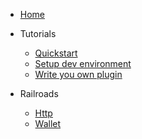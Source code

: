 * [Home](/)
* Tutorials
  * [Quickstart](tutorials/quickstart)
  * [Setup dev environment](tutorials/dev)
  * [Write you own plugin](tutorials/plugin)

* Railroads
  * [Http](railroads/http)
  * [Wallet](railroads/wallet)
